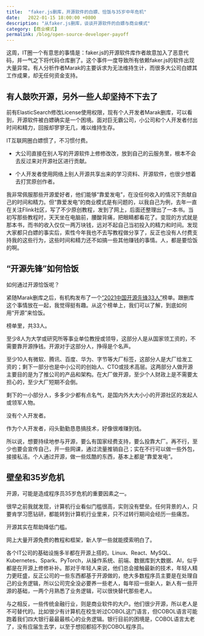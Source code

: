 ```yaml
---
title:  "faker.js删库，开源软件的白嫖、恰饭与35岁中年危机"
date:   2022-01-15 18:00:00 +0800
description: "从faker.js删库，谈谈开源软件的白嫖与商业模式"
category: [商业模式]
permalink: /blog/open-source-developer-payoff
---
```


这周，IT圈一个有意思的事情是：faker.js的开源软件库作者故意加入了恶意代码，并一气之下将代码仓库删了。这个事件一度导致所有依赖faker.js的软件出现大量异常。有人分析作者Marak的主要诉求为无法维持生计，而很多大公司白嫖其工作成果，却无任何资金支持。

## 有人鼓吹开源，另外一些人却坚持不下去了

前有ElasticSearch修改License使用权限，现有个人开发者Marak删库，可以看到，开源软件被白嫖确实是一个困境。面对巨无霸公司，小公司和个人开发者付出时间和精力，回报却寥寥无几，难以维持生存。

IT互联网圈白嫖惯了，不习惯付费。

* 大公司直接在别人写的开源软件上修修改改，放到自己的云服务里，根本不会去反过来对开源社区进行贡献。

* 个人开发者使用网络上别人开源共享出来的学习资料、开源软件，也很少想着去打赏原创作者。

我非常佩服那些开源爱好者，他们能够“靠爱发电”，在没任何收入的情况下贡献自己的时间和精力。但“靠爱发电”的商业模式是有问题的，以我自己为例，去年一直在关注Flink社区，写了不少原创教程，发到了网上，后面还整理出了一本书。当初写那些教程时，天天坐在电脑前，腰酸背痛，把眼睛都看花了。变现的方式就是那本书，而书的收入仅仅一两万块钱，远对不起自己当初投入的精力和时间。发现大家都只白嫖的事实后，索性今年我也不去写教程做分享了，反正也没有人付费支持我的这些行为，这些时间和精力还不如搞一些其他赚钱的事情。人，都是要恰饭的啊。

## “开源先锋”如何恰饭

如何通过开源恰饭呢？

紧随Marak删库之后，有机构发布了一个[“2021中国开源先锋33人”](https://segmentfault.com/a/1190000041270720)榜单。跟删库这个事情放在一起，我觉得挺有趣。从这个榜单上，我们可以了解，到底如何用“开源”来恰饭。

榜单里，共33人。

至少8人为大学或研究所等事业单位教授或领导，这部分人是从国家领工资的，不需要靠开源挣钱。开源对于这部分人，挣得是个名声。

至少10人有微软、腾讯、百度、华为、字节等大厂标签，这部分人是大厂给发工资的；剩下一部分也是中小公司的创始人、CTO或技术高层。这两部分人做开源主要目的是为了推公司的产品和架构。在大厂做开源，至少个人财政上是不需要太担心的，至少大厂短期不会倒。

剩下的一小部分人，多多少少都有点名气，是国内外大大小小的开源社区的发起人或领军人物。

没有个人开发者。

作为个人开发者，闷头勤勤恳恳搞技术，好像很难赚到钱。

所以说，想要持续地参与开源，要么有国家经费支持，要么投靠大厂。再不行，至少也要会宣传自己，开一些网课，通过流量推销自己；实在不行可以做一些外包，接接私活。个人通过开源，做一些炫酷的东西，基本上都是“靠爱发电”。

## 壁垒和35岁危机

开源，可能是造成程序员35岁危机的重要因素之一。

很早之前我就发现，计算机行业看似门槛很高，实则没有壁垒。任何背景的人，只要肯学习愿钻研，都能转到计算机行业里来，只不过转行期间会经历一些痛苦。

开源其实在帮助降低门槛。

网上大量开源免费的教程和框架，新人学一些就能摸索明白了。

各个IT公司的基础设施多半都在开源上搭的。Linux、React、MySQL、Kubernetes、Spark、PyTorch，从操作系统、前端、数据库到大数据、AI，似乎都是在开源上修修补补。那对于年轻人来说，他们总会接触最新的技术，年轻人精力更旺盛，反正公司的一些东西都基于开源做的，绝大多数程序员主要是在处理自己的业务逻辑，所以公司完全没必要养一些老人，每年招一些新人，新人有一些开源的基础，一两个月熟悉了业务逻辑，可以很快替代那些老人。

与之相反，一些传统金融行业，则是商业软件的大户。他们很少开源，所以老人是不可替代的。比如很少有计算机在校生听过COBOL这门语言，但COBOL语言可能跑着我们四大银行最最最核心的业务逻辑。银行目前的困境是，COBOL语言太老了，没有应届生去学，以至于想招都招不到COBOL程序员。
